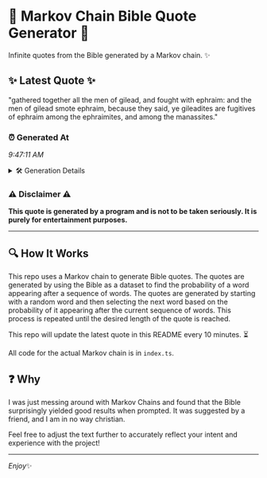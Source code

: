 # 📖 Markov Chain Bible Quote Generator 📖

Infinite quotes from the Bible generated by a Markov chain. ✨

## ✨ Latest Quote ✨
"gathered together all the men of gilead, and fought with ephraim: and the men of gilead smote ephraim, because they said, ye gileadites are fugitives of ephraim among the ephraimites, and among the manassites."

### ⏰ Generated At
*9:47:11 AM*

<details>
    <summary>🛠️ Generation Details</summary>
    <p>
        <strong>🌱 Seed:</strong> gathered<br>
        <strong>🔄 Iterations:</strong> 33<br>
        <strong>📜 Context History:</strong><br>[ gathered ]: together<br>[ gathered, together ]: all<br>[ gathered, together, all ]: the<br>[ gathered, together, all, the ]: men<br>[ gathered, together, all, the, men ]: of<br>[ gathered, together, all, the, men, of ]: gilead,<br>[ together, all, the, men, of, gilead, ]: and<br>[ all, the, men, of, gilead,, and ]: fought<br>[ the, men, of, gilead,, and, fought ]: with<br>[ men, of, gilead,, and, fought, with ]: ephraim:<br>[ of, gilead,, and, fought, with, ephraim: ]: and<br>[ gilead,, and, fought, with, ephraim:, and ]: the<br>[ and, fought, with, ephraim:, and, the ]: men<br>[ fought, with, ephraim:, and, the, men ]: of<br>[ with, ephraim:, and, the, men, of ]: gilead<br>[ ephraim:, and, the, men, of, gilead ]: smote<br>[ and, the, men, of, gilead, smote ]: ephraim,<br>[ the, men, of, gilead, smote, ephraim, ]: because<br>[ men, of, gilead, smote, ephraim,, because ]: they<br>[ of, gilead, smote, ephraim,, because, they ]: said,<br>[ gilead, smote, ephraim,, because, they, said, ]: ye<br>[ smote, ephraim,, because, they, said,, ye ]: gileadites<br>[ ephraim,, because, they, said,, ye, gileadites ]: are<br>[ because, they, said,, ye, gileadites, are ]: fugitives<br>[ they, said,, ye, gileadites, are, fugitives ]: of<br>[ said,, ye, gileadites, are, fugitives, of ]: ephraim<br>[ ye, gileadites, are, fugitives, of, ephraim ]: among<br>[ gileadites, are, fugitives, of, ephraim, among ]: the<br>[ are, fugitives, of, ephraim, among, the ]: ephraimites,<br>[ fugitives, of, ephraim, among, the, ephraimites, ]: and<br>[ of, ephraim, among, the, ephraimites,, and ]: among<br>[ ephraim, among, the, ephraimites,, and, among ]: the<br>[ among, the, ephraimites,, and, among, the ]: manassites.<br>
    </p>
</details>

### ⚠️ Disclaimer ⚠️
**This quote is generated by a program and is not to be taken seriously. It is purely for entertainment purposes.**

---

## 🔍 How It Works

This repo uses a Markov chain to generate Bible quotes. The quotes are generated by using the Bible as a dataset to find the probability of a word appearing after a sequence of words. The quotes are generated by starting with a random word and then selecting the next word based on the probability of it appearing after the current sequence of words. This process is repeated until the desired length of the quote is reached.

This repo will update the latest quote in this README every 10 minutes. ⏳

All code for the actual Markov chain is in `index.ts`.

## ❓ Why

I was just messing around with Markov Chains and found that the Bible surprisingly yielded good results when prompted. 
It was suggested by a friend, and I am in no way christian.

Feel free to adjust the text further to accurately reflect your intent and experience with the project!

---

*Enjoy*✨
